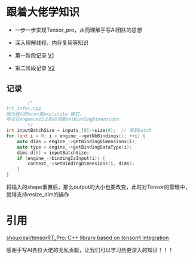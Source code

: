 # 跟着大佬学知识

* 一步一步实现Tensor_pro，从而理解手写AI团队的思想

* 深入理解线程、内存复用等知识

* 第一阶段记录  [V1](./docs/v1.md)

* 第二阶段记录 [V2](./docs/v2.md)



## 记录

```c
		/*
trt_infet.cpp
因为我们的onnx是explicite 模式。
所以在enqueueV2之前必须要setBindingDimensions
		*/
int inputBatchSize = inputs_[0]->size(0);  // 拿到batch
for (int i = 0; i < engine_->getNbBindings(); ++i) {
	auto dims = engine_->getBindingDimensions(i);
	auto type = engine_->getBindingDataType(i);
	dims.d[0] = inputBatchSize;
	if (engine_->bindingIsInput(i)) {
		context_->setBindingDimensions(i, dims);
	}
}
```



将输入的shape重置后，那么output的大小也要改变，此时对Tensor的管理中，就得支持resize_dim的操作

# 引用

[shouxieai/tensorRT_Pro: C++ library based on tensorrt integration](https://github.com/shouxieai/tensorRT_Pro)

感谢手写AI各位大佬的无私贡献，让我们可以学习到更深入的知识！！！
